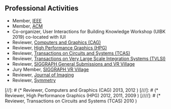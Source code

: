 ## Professional Activities

* Member, [IEEE](http://ieee.org)
* Member, [ACM](http://acm.org)
* Co-organizer, User Interactions for Building Knowledge Workshop (UIBK 2019) co-located with IUI
* Reviewer, [Computers and Graphics (CAG)](https://www.journals.elsevier.com/computers-and-graphics/)
* Reviewer, [High Performance Graphics (HPG)](http://www.highperformancegraphics.org/)
* Reviewer, [Transactions on Circuits and Systems (TCAS)](http://ieeexplore.ieee.org/xpl/RecentIssue.jsp?punumber=8919)
* Reviewer, [Transactions on Very Large Scale Integration Systems (TVLSI)](http://ieeexplore.ieee.org/xpl/RecentIssue.jsp?punumber=92)
* Reviewer, [SIGGRAPH General Submissions and VR Village](http://s2017.siggraph.org/)
* Jury Member, [SIGGRAPH VR Village](http://s2017.siggraph.org/)
* Reviewer, [Journal of Imaging](http://www.mdpi.com/journal/jimaging)
* Reviewer, [Symmetry](http://www.mdpi.com/journal/symmetry)

[//]: # (* Reviewer, Computers and Graphics (CAG) 2013, 2012 )
[///]: # (* Reviewer, High Performance Graphics (HPG) 2012, 2011, 2009 )
[////]: # (* Reviewer, Transactions on Circuits and Systems (TCAS) 2010 )
